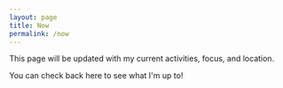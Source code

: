 ```yaml
---
layout: page
title: Now
permalink: /now
---
```


This page will be updated with my current activities, focus, and location.

You can check back here to see what I'm up to!
